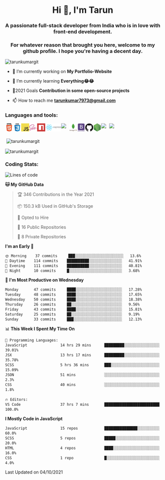 <h1 align="center">Hi 👋, I'm Tarun</h1>
<h3 align="center">A passionate full-stack developer from India who is in love with front-end development.</h3>
<h3 align="center">For whatever reason that brought you here, welcome to my github profile. I hope you're having a decent day.</h3>

<p align="left"> <img src="https://komarev.com/ghpvc/?username=tarunkumargit&label=Profile%20views&color=0e75b6&style=flat" alt="tarunkumargit" /> </p>

- 🔭 I’m currently working on **My Portfolio-Website**

- 🌱 I’m currently learning **Everything😂😂**

- 🤝2021 Goals **Contribution in some open-source projects**

- 📫 How to reach me **tarunkumar7973@gmail.com**

### Languages and tools:

 <img align="left" width="26px" src="https://raw.githubusercontent.com/github/explore/80688e429a7d4ef2fca1e82350fe8e3517d3494d/topics/html/html.png" />
 <img align="left" width="26px" src="https://raw.githubusercontent.com/github/explore/80688e429a7d4ef2fca1e82350fe8e3517d3494d/topics/css/css.png" />
 <img align="left" width="26px" src="https://raw.githubusercontent.com/github/explore/80688e429a7d4ef2fca1e82350fe8e3517d3494d/topics/javascript/javascript.png" />
 <img align="left" width="26px" src="https://raw.githubusercontent.com/github/explore/80688e429a7d4ef2fca1e82350fe8e3517d3494d/topics/sass/sass.png" />
 <img align="left" width="26px" src="https://raw.githubusercontent.com/github/explore/80688e429a7d4ef2fca1e82350fe8e3517d3494d/topics/npm/npm.png" />
 <img align="left" width="26px" src="https://raw.githubusercontent.com/github/explore/80688e429a7d4ef2fca1e82350fe8e3517d3494d/topics/react/react.png" />
 <img align="left" width="26px" src="https://raw.githubusercontent.com/devicons/devicon/master/icons/express/express-original-wordmark.svg"/>
 <img align="left" width="26px" src="https://www.vectorlogo.zone/logos/figma/figma-icon.svg"/>
 <img align="left" width="26px" src="https://raw.githubusercontent.com/devicons/devicon/master/icons/mongodb/mongodb-original-wordmark.svg"/>
 <img align="left" width="26px" src="https://raw.githubusercontent.com/devicons/devicon/master/icons/bootstrap/bootstrap-plain-wordmark.svg" />

 <img align="left" width="26px" src="https://raw.githubusercontent.com/github/explore/78df643247d429f6cc873026c0622819ad797942/topics/github/github.png" />
 <img align="left" width="26px" src="https://raw.githubusercontent.com/github/explore/80688e429a7d4ef2fca1e82350fe8e3517d3494d/topics/nodejs/nodejs.png" />
 <img align="left" width="26px" src="https://download.blender.org/branding/community/blender_community_badge_white.svg" />

 <img align="left" width="26px" src="https://www.vectorlogo.zone/logos/tailwindcss/tailwindcss-icon.svg"/>

<br />
<br />

<p>&nbsp;<img align="center" src="https://github-readme-stats.vercel.app/api?username=tarunkumargit&show_icons=true&theme=react" alt="tarunkumargit" /></p>

<p><img align="center" src="https://github-readme-streak-stats.herokuapp.com/?user=tarunkumargit&show_icons=true&theme=react" alt="tarunkumargit" /></p>

### Coding Stats:

<!--START_SECTION:waka-->
![Lines of code](https://img.shields.io/badge/From%20Hello%20World%20I%27ve%20Written-690230%20lines%20of%20code-blue)

**🐱 My GitHub Data** 

> 🏆 346 Contributions in the Year 2021
 > 
> 📦 150.3 kB Used in GitHub's Storage 
 > 
> 💼 Opted to Hire
 > 
> 📜 16 Public Repositories 
 > 
> 🔑 8 Private Repositories  
 > 
**I'm an Early 🐤** 

```text
🌞 Morning    37 commits     ███░░░░░░░░░░░░░░░░░░░░░░   13.6% 
🌆 Daytime    114 commits    ██████████░░░░░░░░░░░░░░░   41.91% 
🌃 Evening    111 commits    ██████████░░░░░░░░░░░░░░░   40.81% 
🌙 Night      10 commits     █░░░░░░░░░░░░░░░░░░░░░░░░   3.68%

```
📅 **I'm Most Productive on Wednesday** 

```text
Monday       47 commits     ████░░░░░░░░░░░░░░░░░░░░░   17.28% 
Tuesday      48 commits     ████░░░░░░░░░░░░░░░░░░░░░   17.65% 
Wednesday    50 commits     ████░░░░░░░░░░░░░░░░░░░░░   18.38% 
Thursday     26 commits     ██░░░░░░░░░░░░░░░░░░░░░░░   9.56% 
Friday       43 commits     ████░░░░░░░░░░░░░░░░░░░░░   15.81% 
Saturday     25 commits     ██░░░░░░░░░░░░░░░░░░░░░░░   9.19% 
Sunday       33 commits     ███░░░░░░░░░░░░░░░░░░░░░░   12.13%

```


📊 **This Week I Spent My Time On** 

```text
💬 Programming Languages: 
JavaScript               14 hrs 29 mins      █████████░░░░░░░░░░░░░░░░   39.01% 
JSX                      13 hrs 17 mins      █████████░░░░░░░░░░░░░░░░   35.78% 
SCSS                     5 hrs 36 mins       ███░░░░░░░░░░░░░░░░░░░░░░   15.09% 
JSON                     51 mins             ░░░░░░░░░░░░░░░░░░░░░░░░░   2.3% 
CSS                      40 mins             ░░░░░░░░░░░░░░░░░░░░░░░░░   1.8%

🔥 Editors: 
VS Code                  37 hrs 7 mins       █████████████████████████   100.0%

```

**I Mostly Code in JavaScript** 

```text
JavaScript               15 repos            ███████████████░░░░░░░░░░   60.0% 
SCSS                     5 repos             █████░░░░░░░░░░░░░░░░░░░░   20.0% 
HTML                     4 repos             ████░░░░░░░░░░░░░░░░░░░░░   16.0% 
CSS                      1 repo              █░░░░░░░░░░░░░░░░░░░░░░░░   4.0%

```



 Last Updated on 04/10/2021
<!--END_SECTION:waka-->
